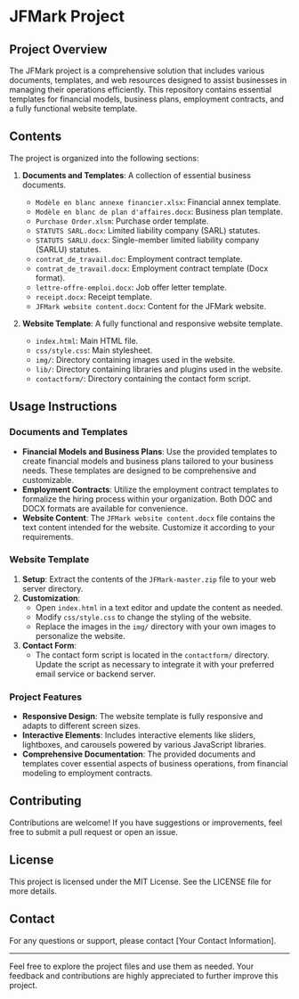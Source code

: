 # JFMark Project

## Project Overview
The JFMark project is a comprehensive solution that includes various documents, templates, and web resources designed to assist businesses in managing their operations efficiently. This repository contains essential templates for financial models, business plans, employment contracts, and a fully functional website template.

## Contents
The project is organized into the following sections:

1. **Documents and Templates**: A collection of essential business documents.
   - `Modèle en blanc annexe financier.xlsx`: Financial annex template.
   - `Modèle en blanc de plan d'affaires.docx`: Business plan template.
   - `Purchase Order.xlsm`: Purchase order template.
   - `STATUTS SARL.docx`: Limited liability company (SARL) statutes.
   - `STATUTS SARLU.docx`: Single-member limited liability company (SARLU) statutes.
   - `contrat_de_travail.doc`: Employment contract template.
   - `contrat_de_travail.docx`: Employment contract template (Docx format).
   - `lettre-offre-emploi.docx`: Job offer letter template.
   - `receipt.docx`: Receipt template.
   - `JFMark website content.docx`: Content for the JFMark website.

2. **Website Template**: A fully functional and responsive website template.
   - `index.html`: Main HTML file.
   - `css/style.css`: Main stylesheet.
   - `img/`: Directory containing images used in the website.
   - `lib/`: Directory containing libraries and plugins used in the website.
   - `contactform/`: Directory containing the contact form script.

## Usage Instructions

### Documents and Templates
- **Financial Models and Business Plans**: Use the provided templates to create financial models and business plans tailored to your business needs. These templates are designed to be comprehensive and customizable.
- **Employment Contracts**: Utilize the employment contract templates to formalize the hiring process within your organization. Both DOC and DOCX formats are available for convenience.
- **Website Content**: The `JFMark website content.docx` file contains the text content intended for the website. Customize it according to your requirements.

### Website Template
1. **Setup**: Extract the contents of the `JFMark-master.zip` file to your web server directory.
2. **Customization**: 
   - Open `index.html` in a text editor and update the content as needed.
   - Modify `css/style.css` to change the styling of the website.
   - Replace the images in the `img/` directory with your own images to personalize the website.
3. **Contact Form**:
   - The contact form script is located in the `contactform/` directory. Update the script as necessary to integrate it with your preferred email service or backend server.

### Project Features
- **Responsive Design**: The website template is fully responsive and adapts to different screen sizes.
- **Interactive Elements**: Includes interactive elements like sliders, lightboxes, and carousels powered by various JavaScript libraries.
- **Comprehensive Documentation**: The provided documents and templates cover essential aspects of business operations, from financial modeling to employment contracts.

## Contributing
Contributions are welcome! If you have suggestions or improvements, feel free to submit a pull request or open an issue.

## License
This project is licensed under the MIT License. See the LICENSE file for more details.

## Contact
For any questions or support, please contact [Your Contact Information].

---

Feel free to explore the project files and use them as needed. Your feedback and contributions are highly appreciated to further improve this project.
